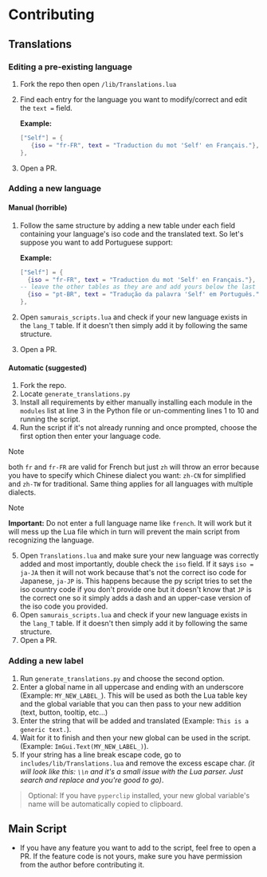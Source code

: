 # Contributing

## Translations

### Editing a pre-existing language

1. Fork the repo then open `/lib/Translations.lua`
2. Find each entry for the language you want to modify/correct and edit the `text =` field.

   **Example:**

     ```lua
     ["Self"] = {
        {iso = "fr-FR", text = "Traduction du mot 'Self' en Français."},
     },
     ```

3. Open a PR.

### Adding a new language

#### Manual (horrible)

1. Follow the same structure by adding a new table under each field containing your language's iso code and the translated text. So let's suppose you want to add Portuguese support:

   **Example:**

     ```lua
     ["Self"] = {
       {iso = "fr-FR", text = "Traduction du mot 'Self' en Français."},
     -- leave the other tables as they are and add yours below the last one:
       {iso = "pt-BR", text = "Tradução da palavra 'Self' em Português."},
     },
     ```

2. Open `samurais_scripts.lua` and check if your new language exists in the `lang_T` table. If it doesn't then simply add it by following the same structure.
3. Open a PR.

#### Automatic (suggested)

1. Fork the repo.
2. Locate `generate_translations.py`
3. Install all requirements by either manually installing each module in the `modules` list at line 3 in the Python file or un-commenting lines 1 to 10 and running the script.
4. Run the script if it's not already running and once prompted, choose the first option then enter your language code.

> [!NOTE]
> both `fr` and `fr-FR` are valid for French but just `zh` will throw an error because you have to specify which Chinese dialect you want: `zh-CN` for simplified and `zh-TW` for traditional. Same thing applies for all languages with multiple dialects.

> [!NOTE]
> **Important:** Do not enter a full language name like `french`. It will work but it will mess up the Lua file which in turn will prevent the main script from recognizing the language.

5. Open `Translations.lua` and make sure your new language was correctly added and most importantly, double check the `iso` field. If it says `iso = ja-JA` then it will not work because that's not the correct iso code for Japanese, `ja-JP` is. This happens because the py script tries to set the iso country code if you don't provide one but it doesn't know that `JP` is the correct one so it simply adds a dash and an upper-case version of the iso code you provided.
6. Open `samurais_scripts.lua` and check if your new language exists in the `lang_T` table. If it doesn't then simply add it by following the same structure.
7. Open a PR.

### Adding a new label

1. Run `generate_translations.py` and choose the second option.
2. Enter a global name in all uppercase and ending with an underscore (Example: `MY_NEW_LABEL_`). This will be used as both the Lua table key and the global variable that you can then pass to your new addition (text, button, tooltip, etc...)
3. Enter the string that will be added and translated (Example: `This is a generic text.`).
4. Wait for it to finish and then your new global can be used in the script. (Example: `ImGui.Text(MY_NEW_LABEL_)`).
5. If your string has a line break escape code, go to `includes/lib/Translations.lua` and remove the excess escape char. *(it will look like this: `\\n` and it's a small issue with the Lua parser. Just search and replace and you're good to go)*.

> Optional: If you have `pyperclip` installed, your new global variable's name will be automatically copied to clipboard.

## Main Script

- If you have any feature you want to add to the script, feel free to open a PR. If the feature code is not yours, make sure you have permission from the author before contributing it.
